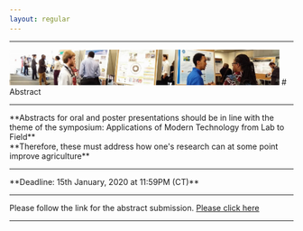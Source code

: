```yaml
---
layout: regular
---
```


<hr style="clear: both;" />
<img src="/posterview.jpg" style="max-width:95%"/>
# Abstract
<hr style="clear: both;" />
**Abstracts for oral and poster presentations should be in line with the theme of the symposium: Applications of Modern Technology from Lab to Field** <br />
**Therefore, these must address how one's research can at some point improve agriculture**
<hr style="clear: both;" />
**Deadline: 15th January, 2020 at 11:59PM (CT)**
<hr style="clear: both;" />
Please follow the link for the abstract submission. <a href="https://docs.google.com/forms/d/1EO5J7HiNENp6UNMuPhC3KXK_H6HspYMciJ331vkofdQ/edit" target="_blank"> Please click here
<hr style="clear: both;" />
